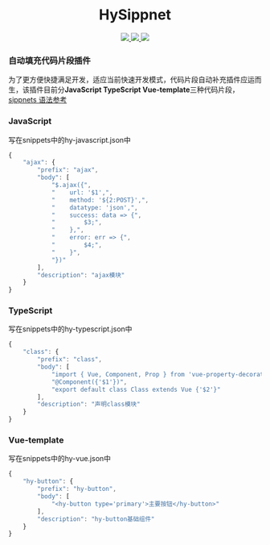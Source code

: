 <p>
  <h1 align="center">HySippnet</h1>
</p>

<p align="center">
  <a href="https://marketplace.visualstudio.com/items?itemName=entenity.hy-sippnets">
    <img src="https://vsmarketplacebadge.apphb.com/version-short/entenity.hy-sippnets.svg">
  </a>
  <a href="https://marketplace.visualstudio.com/items?itemName=entenity.hy-sippnets">
    <img src="https://vsmarketplacebadge.apphb.com/installs-short/entenity.hy-sippnets.svg">
  </a>
  <a href="https://marketplace.visualstudio.com/items?itemName=entenity.hy-sippnets">
    <img src="https://vsmarketplacebadge.apphb.com/rating-star/entenity.hy-sippnets.svg">
  </a>
  <br>
</p>

### 自动填充代码片段插件

为了更方便快捷满足开发，适应当前快速开发模式，代码片段自动补充插件应运而生，该插件目前分**JavaScript TypeScript Vue-template**三种代码片段，[sippnets 语法参考](https://code.visualstudio.com/docs/editor/userdefinedsnippets)

### JavaScript

写在snippets中的hy-javascript.json中

```javascript
{
    "ajax": {
        "prefix": "ajax",
        "body": [
            "$.ajax({",
            "    url: '$1',",
            "    method: '${2:POST}',",
            "    datatype: 'json',",
            "    success: data => {",
            "        $3;",
            "    },",
            "    error: err => {",
            "        $4;",
            "    }",
            "})"
        ],
        "description": "ajax模块"
    }
}

```

### TypeScript

写在snippets中的hy-typescript.json中

```javascript
{
    "class": {
        "prefix": "class",
        "body": [
            "import { Vue, Component, Prop } from 'vue-property-decorator'",
            "@Component({'$1'})",
            "export default class Class extends Vue {'$2'}"
        ],
        "description": "声明class模块"
    }
}
```


### Vue-template

写在snippets中的hy-vue.json中

```javascript
{
    "hy-button": {
        "prefix": "hy-button",
        "body": [
            "<hy-button type='primary'>主要按钮</hy-button>"
        ],
        "description": "hy-button基础组件"
    }
}
```

